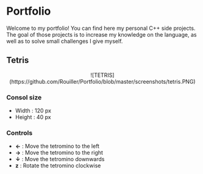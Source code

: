 # Portfolio
Welcome to my portfolio! You can find here my personal C++ side projects. The goal of those projects is to increase my knowledge on the language, as well as to solve small challenges I give myself.

## Tetris
<p align="center">
    ![TETRIS](https://github.com/Rouiller/Portfolio/blob/master/screenshots/tetris.PNG)
</p>

### Consol size
* Width : 120 px
* Height : 40 px

### Controls
* __&larr;__ : Move the tetromino to the left
* __&rarr;__ : Move the tetromino to the right
* __&darr;__  : Move the tetromino downwards
* __z__ : Rotate the tetromino clockwise